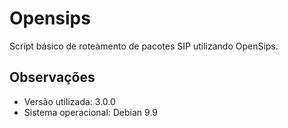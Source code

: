 # Opensips

Script básico de roteamento de pacotes SIP utilizando OpenSips.

## Observações

- Versão utilizada: 3.0.0
- Sistema operacional: Debian 9.9